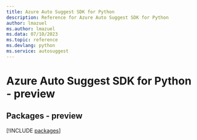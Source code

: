 ```yaml
---
title: Azure Auto Suggest SDK for Python
description: Reference for Azure Auto Suggest SDK for Python
author: lmazuel
ms.author: lmazuel
ms.data: 07/10/2023
ms.topic: reference
ms.devlang: python
ms.service: autosuggest
---
```

# Azure Auto Suggest SDK for Python - preview
## Packages - preview
[!INCLUDE [packages](auto-suggest-index.md)]